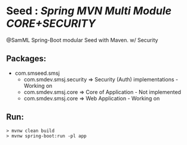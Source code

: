 # Seed : *Spring MVN Multi Module CORE+SECURITY*
@SamML
Spring-Boot modular Seed with Maven. w/ Security

## Packages:

 - com.smseed.smsj
	 - com.smdev.smsj.security ⇒ Security (Auth) implementations - Working on
	 - com.smdev.smsj.core ⇒ Core of Application - Not implemented
     - com.smdev.smsj.core ⇒ Web Application - Working on

## Run:

    > mvnw clean build
    > mvnw spring-boot:run -pl app
